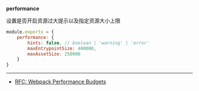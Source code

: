 __performance__

设置是否开启资源过大提示以及指定资源大小上限

```js
module.exports = {
    performance: {
        hints: false, // boolean | 'warning' | 'error'
        maxEntrypointSize: 400000,
        maxAssetSize: 250000
    }
}
```

---

- [RFC: Webpack Performance Budgets](https://github.com/webpack/webpack/issues/3216)
